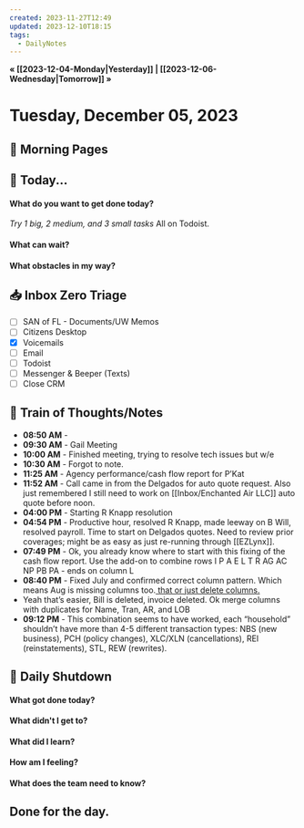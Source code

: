 ```yaml
---
created: 2023-11-27T12:49
updated: 2023-12-10T18:15
tags:
  - DailyNotes
---
```

**« [[2023-12-04-Monday|Yesterday]] | [[2023-12-06-Wednesday|Tomorrow]] »**
# Tuesday, December 05, 2023

## 🌅 Morning Pages

## 📅 Today...
#### What do you want to get done today? 
*Try 1 big, 2 medium, and 3 small tasks*
All on Todoist.
#### What can wait? 

#### What obstacles in my way?


## 📥 Inbox Zero Triage
- [ ] SAN of FL - Documents/UW Memos
- [ ] Citizens Desktop
- [x] Voicemails
- [ ] Email
- [ ] Todoist
- [ ] Messenger & Beeper (Texts)
- [ ] Close CRM

## 💭 Train of Thoughts/Notes
- **08:50 AM** - 
- **09:30 AM** - Gail Meeting
- **10:00 AM** - Finished meeting, trying to resolve tech issues but w/e
- **10:30 AM** - Forgot to note.
- **11:25 AM** - Agency performance/cash flow report for P’Kat
- **11:52 AM** - Call came in from the Delgados for auto quote request. Also just remembered I still need to work on [[Inbox/Enchanted Air LLC]] auto quote before noon.
- **04:00 PM** - Starting R Knapp resolution
- **04:54 PM** - Productive hour, resolved R Knapp, made leeway on B Will, resolved payroll. Time to start on Delgados quotes. Need to review prior coverages; might be as easy as just re-running through [[EZLynx]].
- **07:49 PM** - Ok, you already know where to start with this fixing of the cash flow report. Use the add-on to combine rows
I P A E L T R AG AC NP PB PA - ends on column L
- **08:40 PM** - Fixed July and confirmed correct column pattern. Which means Aug is missing columns too.<u> that or just delete columns.</u>
- Yeah that’s easier, Bill is deleted, invoice deleted.
Ok merge columns with duplicates for Name, Tran, AR, and LOB
- **09:12 PM** - This combination seems to have worked, each “household” shouldn’t have more than 4-5 different transaction types: NBS (new business), PCH (policy changes), XLC/XLN (cancellations), REI (reinstatements), STL, REW (rewrites).
## 🌙 Daily Shutdown
#### What got done today?

#### What didn't I get to?

#### What did I learn?

#### How am I feeling?

#### What does the team need to know?


## Done for the day.
